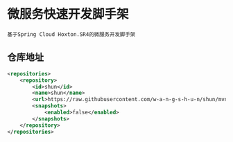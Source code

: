 # 微服务快速开发脚手架
    基于Spring Cloud Hoxton.SR4的微服务开发脚手架
## 仓库地址
``` xml
<repositories>
    <repository>
        <id>shun</id>
        <name>shun</name>
        <url>https://raw.githubusercontent.com/w-a-n-g-s-h-u-n/shun/mvn-repo</url>
        <snapshots>
            <enabled>false</enabled>
        </snapshots>
    </repository>
</repositories>
```
